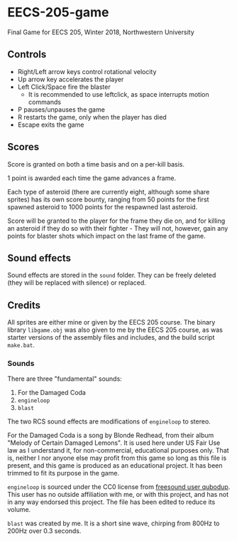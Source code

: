 # EECS-205-game
Final Game for EECS 205, Winter 2018, Northwestern University

## Controls

 - Right/Left arrow keys control rotational velocity
 - Up arrow key accelerates the player
 - Left Click/Space fire the blaster
   - It is recommended to use leftclick, as space interrupts motion commands
 - P pauses/unpauses the game
 - R restarts the game, only when the player has died
 - Escape exits the game

## Scores

Score is granted on both a time basis and on a per-kill basis.

1 point is awarded each time the game advances a frame.

Each type of asteroid (there are currently eight, although some share sprites) has its own score bounty, ranging from 50 points for the first spawned asteroid to 1000 points for the respawned last asteroid.

Score will be granted to the player for the frame they die on, and for killing an asteroid if they do so with their fighter - They will not, however, gain any points for blaster shots which impact on the last frame of the game.

## Sound effects

Sound effects are stored in the `sound` folder. They can be freely deleted (they will be replaced with silence) or replaced.

## Credits

All sprites are either mine or given by the EECS 205 course. The binary library `libgame.obj` was also given to me by the EECS 205 course, as was starter versions of the assembly files and includes, and the build script `make.bat`.

### Sounds

There are three "fundamental" sounds:

1. For the Damaged Coda
2. `engineloop`
3. `blast`

The two RCS sound effects are modifications of `engineloop` to stereo.

For the Damaged Coda is a song by Blonde Redhead, from their album "Melody of Certain Damaged Lemons". It is used here under US Fair Use law as I understand it, for non-commercial, educational purposes only. That is, neither I nor anyone else may profit from this game so long as this file is present, and this game is produced as an educational project. It has been trimmed to fit its purpose in the game.

`engineloop` is sourced under the CC0 license from [freesound user qubodup](https://freesound.org/people/qubodup/sounds/146770/). This user has no outside affiliation with me, or with this project, and has not in any way endorsed this project. The file has been edited to reduce its volume.

`blast` was created by me. It is a short sine wave, chirping from 800Hz to 200Hz over 0.3 seconds.
